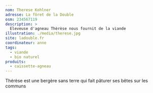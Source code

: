 ```yaml
---
nom: Therese Kohlner
adresse: La fôret de la Double
osm: 234567119
description: >
  Eleveuse d'agneau Thèrèse nous fournit de la viande
illustration: ./media/therese.jpg
site: ladouble.fr
coordinateur: anne
tags:
  - viande
  - bio naturel
produits:
  - caissette-agneau
---
```


Thérèse est une bergère sans terre qui fait pâturer ses bêtes sur les communs
